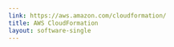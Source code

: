 ```yaml
---
link: https://aws.amazon.com/cloudformation/
title: AWS CloudFormation
layout: software-single
---
```

